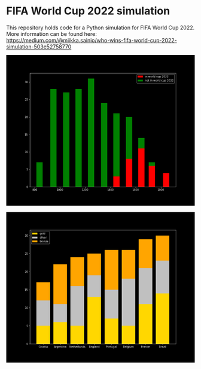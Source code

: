 # FIFA World Cup 2022 simulation
This repository holds code for a Python simulation for FIFA World Cup 2022. More information can be found here:
https://medium.com/@miikka.sainio/who-wins-fifa-world-cup-2022-simulation-503e52758770

![alt text](teamhistogram.png)


![alt text](medals.png)
